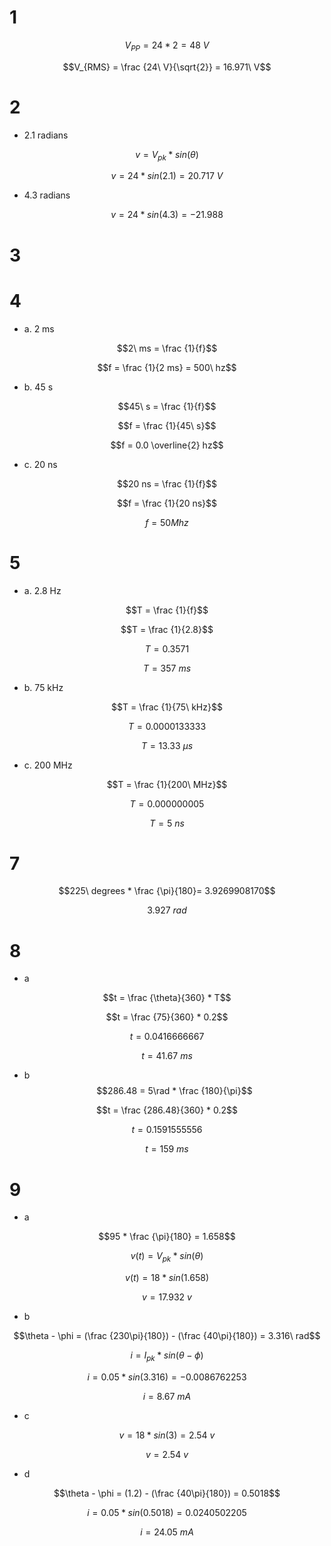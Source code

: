 # 1

$$V_{PP} = 24*2 = 48\ V$$

$$V_{RMS} = \frac {24\ V}{\sqrt{2}}  = 16.971\ V$$

# 2

* 2.1 radians

$$v = V_{pk} * sin(\theta)$$

$$v = 24 * sin(2.1) =  20.717\ V$$

* 4.3 radians

$$v = 24 * sin(4.3) = - 21.988$$

# 3

# 4

* a. 2 ms

$$2\ ms = \frac {1}{f}$$

$$f = \frac {1}{2 ms} = 500\ hz$$

* b. 45 s

$$45\ s = \frac {1}{f}$$

$$f = \frac {1}{45\ s}$$

$$f = 0.0 \overline{2} hz$$

* c. 20 ns

$$20 ns = \frac {1}{f}$$

$$f = \frac {1}{20 ns}$$

$$f = 50 Mhz$$

# 5

* a. 2.8 Hz

$$T = \frac {1}{f}$$

$$T = \frac {1}{2.8}$$

$$T = 0.3571$$

$$T = 357\ ms$$

* b. 75 kHz

$$T = \frac {1}{75\ kHz}$$

$$T = 0.0000133333$$

$$T = 13.33\ \mu s$$

* c. 200 MHz

$$T = \frac {1}{200\ MHz}$$

$$T = 0.000000005$$

$$T = 5\ ns$$

# 7

$$225\ degrees * \frac {\pi}{180}= 3.9269908170$$

$$3.927\ rad$$

# 8

* a

$$t = \frac {\theta}{360} * T$$

$$t = \frac {75}{360} * 0.2$$

$$t = 0.0416666667$$

$$t = 41.67\ ms$$

* b
$$286.48 = 5\rad * \frac {180}{\pi}$$

$$t = \frac {286.48}{360} * 0.2$$

$$t = 0.1591555556$$

$$t = 159\ ms$$

# 9

* a

$$95 * \frac {\pi}{180} = 1.658$$

$$v(t) = V_{pk} * sin(\theta)$$

$$v(t) = 18 * sin(1.658)$$

$$v = 17.932\ v$$

* b

$$\theta - \phi = (\frac {230\pi}{180}) - (\frac {40\pi}{180}) = 3.316\ rad$$

$$i = I_{pk} * sin(\theta - \phi)$$

$$i = 0.05 * sin(3.316) = -0.0086762253 $$

$$i = 8.67\ mA$$

* c

$$v = 18 * sin(3) = 2.54\ v$$

$$v = 2.54\ v$$

* d

$$\theta - \phi = (1.2) - (\frac {40\pi}{180}) = 0.5018$$

$$i = 0.05 * sin(0.5018) = 0.0240502205$$

$$i = 24.05\ mA$$
